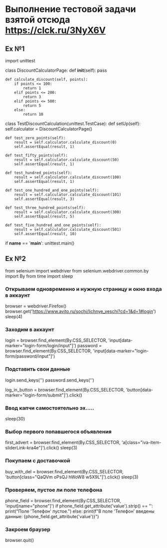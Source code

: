 # Выполнение тестовой задачи взятой отсюда https://clck.ru/3NyX6V

## Ex №1

import unittest

class DiscountCalculatorPage:
    def __init__(self):
        pass

    def calculate_discount(self, points):
        if points <= 100:
            return 1
        elif points <= 200:
            return 3
        elif points <= 500:
            return 5
        else:
            return 10


class TestDiscountCalculation(unittest.TestCase):
    def setUp(self):
        self.calculator = DiscountCalculatorPage()
    
    def test_zero_points(self):
        result = self.calculator.calculate_discount(0)
        self.assertEqual(result, 1)
    
    def test_fifty_points(self):
        result = self.calculator.calculate_discount(50)
        self.assertEqual(result, 1)
    
    def test_hundred_points(self):
        result = self.calculator.calculate_discount(100)
        self.assertEqual(result, 1)
    
    def test_one_hundred_and_one_points(self):
        result = self.calculator.calculate_discount(101)
        self.assertEqual(result, 3)
    
    def test_three_hundred_points(self):
        result = self.calculator.calculate_discount(300)
        self.assertEqual(result, 5)
    
    def test_five_hundred_and_one_points(self):
        result = self.calculator.calculate_discount(501)
        self.assertEqual(result, 10)
    
if __name__ == '__main__':
    unittest.main()

## Ex №2

from selenium import webdriver
from selenium.webdriver.common.by import By
from time import sleep

### Открываем одновременно и нужную страницу и окно входа в аккаунт
browser = webdriver.Firefox()
browser.get('https://www.avito.ru/sochi/lichnye_veschi?cd=1&d=1#login')
sleep(4)

### Заходим в аккаунт
login = browser.find_element(By.CSS_SELECTOR, 'input[data-marker="login-form/login/input"]')
password = browser.find_element(By.CSS_SELECTOR, 'input[data-marker="login-form/password/input"]')

### Подставить свои данные
login.send_keys('')
password.send_keys('')

log_in_button = browser.find_element(By.CSS_SELECTOR, 'button[data-marker="login-form/submit"]').click()

### Ввод капчи самостоятельно эх.....
sleep(30)

### Выбор первого попавшегося объявления
first_advert = browser.find_element(By.CSS_SELECTOR, 'a[class="iva-item-sliderLink-kra4e"]').click()
sleep(3)

### Покупаем с доставочкой
buy_with_del = browser.find_element(By.CSS_SELECTOR, 'button[class="QaQVm oPsQJ hWoW8 w5X9L"]').click()
sleep(3)

### Проверяем, пустое ли поле телефона
phone_field = browser.find_element(By.CSS_SELECTOR, 'input[name="phone"]')
if phone_field.get_attribute('value').strip() == '':
    print("Поле 'Телефон' пустое.")
else:
    print(f"В поле 'Телефон' введены данные: {phone_field.get_attribute('value')}")

### Закроем браузер
browser.quit()